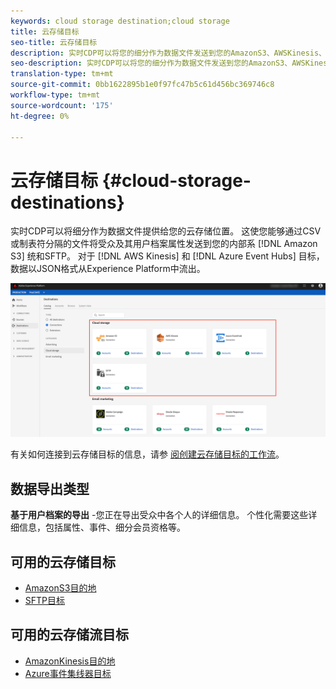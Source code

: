 ```yaml
---
keywords: cloud storage destination;cloud storage
title: 云存储目标
seo-title: 云存储目标
description: 实时CDP可以将您的细分作为数据文件发送到您的AmazonS3、AWSKinesis、Azure事件中心或SFTP云存储位置。
seo-description: 实时CDP可以将您的细分作为数据文件发送到您的AmazonS3、AWSKinesis、Azure事件中心或SFTP云存储位置。
translation-type: tm+mt
source-git-commit: 0bb1622895b1e0f97fc47b5c61d456bc369746c8
workflow-type: tm+mt
source-wordcount: '175'
ht-degree: 0%

---
```



# 云存储目标 {#cloud-storage-destinations}

实时CDP可以将细分作为数据文件提供给您的云存储位置。 这使您能够通过CSV或制表符分隔的文件将受众及其用户档案属性发送到您的内部系 [!DNL Amazon S3] 统和SFTP。 对于 [!DNL AWS Kinesis] 和 [!DNL Azure Event Hubs] 目标，数据以JSON格式从Experience Platform中流出。

![Adobe云存储目标](../../assets/catalog/cloud-storage/cloud-storage-destinations.png)

有关如何连接到云存储目标的信息，请参 [阅创建云存储目标的工作流](./workflow.md)。

## 数据导出类型

**基于用户档案的导出** -您正在导出受众中各个人的详细信息。 个性化需要这些详细信息，包括属性、事件、细分会员资格等。

## 可用的云存储目标

- [AmazonS3目的地](./amazon-s3.md)
- [SFTP目标](./sftp.md)

## 可用的云存储流目标

- [AmazonKinesis目的地](./amazon-kinesis.md)
- [Azure事件集线器目标](./azure-event-hubs.md)